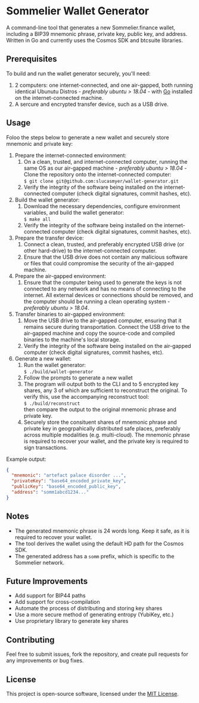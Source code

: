 # Sommelier Wallet Generator

A command-line tool that generates a new Sommelier.finance wallet, including a BIP39 mnemonic phrase, private key, public key, and address. Written in Go and currently uses the Cosmos SDK and btcsuite libraries.

## Prerequisites

To build and run the wallet generator securely, you'll need:

1. 2 computers: one internet-connected, and one air-gapped, both running identical Ubunutu Distros - *preferably ubuntu > 18.04* - with [Go](https://golang.org/dl/) installed on the internet-connected machine.
2. A sercure and encrypted transfer device, such as a USB drive.

## Usage

Foloo the steps below to generate a new wallet and securely store mnemonic and private key:

1. Prepare the internet-connected environment:
   1. On a clean, trusted, and internet-connected computer, running the same OS as our air-gapped machine - *preferably ubuntu > 18.04* - Clone the repository onto the internet-connected computer:  
    `$ git clone git@github.com:slucasmyer/wallet-generator.git`
   3. Verify the integrity of the software being installed on the internet-connected computer (check digital signatures, commit hashes, etc).
2. Build the wallet generator:
   1. Download the necessary dependencies, configure environment variables, and build the wallet generator:  
    `$ make all`
   2. Verify the integrity of the software being installed on the internet-connected computer (check digital signatures, commit hashes, etc).
3. Prepare the transfer device:
   1. Connect a clean, trusted, and preferably encrypted USB drive (or other hard-drive) to the internet-connected computer.
   2. Ensure that the USB drive does not contain any malicious software or files that could compromise the security of the air-gapped machine.
4. Prepare the air-gapped environment:
   1. Ensure that the computer being used to generate the keys is not connected to any network and has no means of connecting to the internet. All external devices or connections should be removed, and the computer should be running a clean operating system - *preferably ubuntu > 18.04*.
5. Transfer binaries to air-gapped environment:
   1. Move the USB drive to the air-gapped computer, ensuring that it remains secure during transportation. Connect the USB drive to the air-gapped machine and copy the source-code and compiled binaries to the machine's local storage.
   2. Verify the integrity of the software being installed on the air-gapped computer (check digital signatures, commit hashes, etc).
6. Generate a new wallet:
   1. Run the wallet generator:  
    `$ ./build/wallet-generator`
   2. Follow the prompts to generate a new wallet
   3. The program will output both to the CLI and to 5 encrypted key shares, any 3 of which are sufficient to reconstruct the original. To verify this, use the accompanying reconstruct tool:  
    `$ ./build/reconstruct`  
    then compare the output to the original mnemonic phrase and private key.
   4. Securely store the consituent shares of mnemonic phrase and private key in geogrpahically distributed safe places, preferably across multiple modalities (e.g. multi-cloud). The mnemonic phrase is required to recover your wallet, and the private key is required to sign transactions.

Example output:
```json
{
  "mnemonic": "artefact palace disorder ...",
  "privateKey": "base64_encoded_private_key",
  "publicKey": "base64_encoded_public_key",
  "address": "somm1abcd1234..."
}
```
## Notes

- The generated mnemonic phrase is 24 words long. Keep it safe, as it is required to recover your wallet.
- The tool derives the wallet using the default HD path for the Cosmos SDK.
- The generated address has a `somm` prefix, which is specific to the Sommelier network.

## Future Improvements

- Add support for BIP44 paths
- Add support for cross-compilation
- Automate the process of distributing and storing key shares
- Use a more secure method of generating entropy (YubiKey, etc.)
- Use proprietary library to generate key shares

## Contributing

Feel free to submit issues, fork the repository, and create pull requests for any improvements or bug fixes.

## License

This project is open-source software, licensed under the [MIT License](LICENSE).